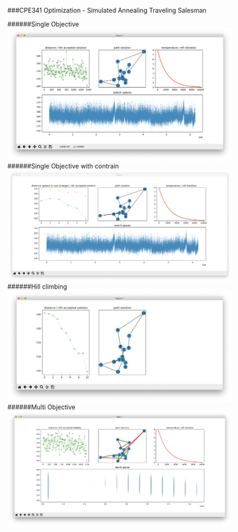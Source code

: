###CPE341 Optimization - Simulated Annealing Traveling Salesman

######Single Objective
![so](./result/so.png)
######Single Objective with contrain
![soc](./result/soc.png)
######Hill climbing
![hill](./result/hill.png)
######Multi Objective
![moo](./result/moo.png)